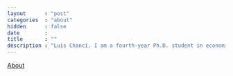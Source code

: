 ```yaml
---
layout      : "post"
categories  : "about"
hidden      : false
date        :
title       : ""
description : "Luis Chancí. I am a fourth-year Ph.D. student in economics at the Department of Economics, State University of New York."
---
```

[About]('/about/')

